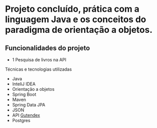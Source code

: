 # Projeto concluído, prática com a linguagem Java e os conceitos do paradigma de orientação a objetos. </h2>

## Funcionalidades do projeto 

- 1 Pesquisa de livros na API

 Técnicas e tecnologias utilizadas
- Java
- InteliJ IDEA
- Orientação a objetos
- Spring Boot
- Maven
- Spring Data JPA
- JSON
- API [Gutendex](https://gutendex.com/)
- Postgres
